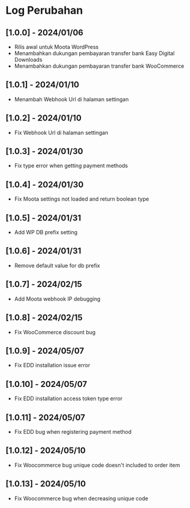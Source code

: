 # Log Perubahan

## [1.0.0] - 2024/01/06
- Rilis awal untuk Moota WordPress
- Menambahkan dukungan pembayaran transfer bank Easy Digital Downloads
- Menambahkan dukungan pembayaran transfer bank WooCommerce

## [1.0.1] - 2024/01/10
- Menambah Webhook Url di halaman settingan

## [1.0.2] - 2024/01/10
- Fix Webhook Url di halaman settingan

## [1.0.3] - 2024/01/30
- Fix type error when getting payment methods

## [1.0.4] - 2024/01/30
- Fix Moota settings not loaded and return boolean type

## [1.0.5] - 2024/01/31
- Add WP DB prefix setting

## [1.0.6] - 2024/01/31
- Remove default value for db prefix

## [1.0.7] - 2024/02/15
- Add Moota webhook IP debugging

## [1.0.8] - 2024/02/15
- Fix WooCommerce discount bug

## [1.0.9] - 2024/05/07
- Fix EDD installation issue error

## [1.0.10] - 2024/05/07
- Fix EDD installation access token type error

## [1.0.11] - 2024/05/07
- Fix EDD bug when registering payment method

## [1.0.12] - 2024/05/10
- Fix Woocommerce bug unique code doesn't included to order item

## [1.0.13] - 2024/05/10
- Fix Woocommerce bug when decreasing unique code